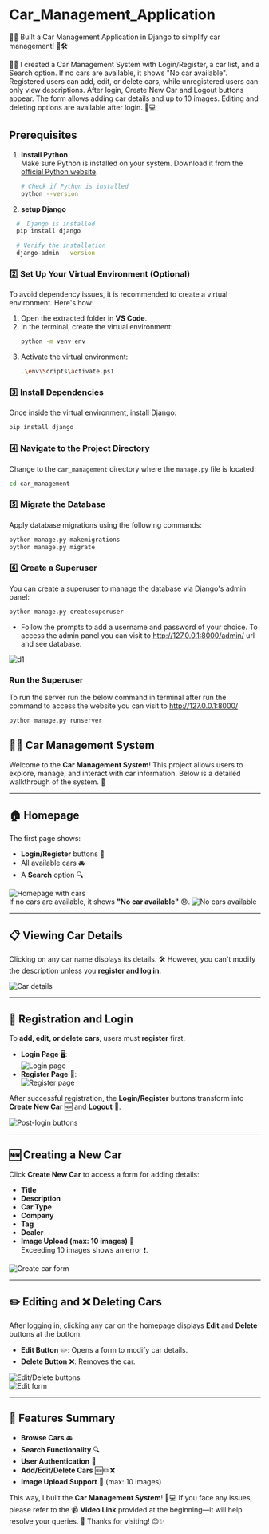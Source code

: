 # Car_Management_Application
🚗✨ Built a Car Management Application in Django to simplify car management! 🚀🛠️

🚗✨ I created a Car Management System with Login/Register, a car list, and a Search option. If no cars are available, it shows "No car available". Registered users can add, edit, or delete cars, while unregistered users can only view descriptions. After login, Create New Car and Logout buttons appear. The form allows adding car details and up to 10 images. Editing and deleting options are available after login. 🚙💻

## Prerequisites

1. **Install Python**  
   Make sure Python is installed on your system. Download it from the [official Python website](https://www.python.org/downloads/).

   ```bash
   # Check if Python is installed
   python --version

2. **setup Django**

 ```bash
   #  Django is installed
   pip install django

   # Verify the installation
   django-admin --version
```

### 2️⃣ Set Up Your Virtual Environment (Optional)
To avoid dependency issues, it is recommended to create a virtual environment. Here's how:
1. Open the extracted folder in **VS Code**.
2. In the terminal, create the virtual environment:
   ```bash
   python -m venv env
   ```
3. Activate the virtual environment:
   ```bash
   .\env\Scripts\activate.ps1
   ```

### 3️⃣ Install Dependencies
Once inside the virtual environment, install Django:
```bash
pip install django
```

### 4️⃣ Navigate to the Project Directory
Change to the `car_management` directory where the `manage.py` file is located:
```bash
cd car_management
```

### 5️⃣ Migrate the Database
Apply database migrations using the following commands:
```bash
python manage.py makemigrations
python manage.py migrate
```

### 6️⃣ Create a Superuser 
You can create a superuser to manage the database via Django's admin panel: 
```bash
python manage.py createsuperuser
```
- Follow the prompts to add a username and password of your choice. To access the admin panel you can visit to http://127.0.0.1:8000/admin/ url and see database.

![d1](https://github.com/user-attachments/assets/afd97d33-00ff-4164-a934-3cd066076fb9)

### Run the Superuser 
To run the server run the below command in terminal after run the command to access the website you can visit to http://127.0.0.1:8000/
```bash
python manage.py runserver
```

## 🚗✨ Car Management System

Welcome to the **Car Management System**! This project allows users to explore, manage, and interact with car information. Below is a detailed walkthrough of the system. 🌟

---

## 🏠 Homepage  
The first page shows:  
- **Login/Register** buttons 🔑  
- All available cars 🚘  
- A **Search** option 🔍  

![Homepage with cars](https://github.com/user-attachments/assets/f1fb1c27-4e75-4edf-ab69-89745a6ee2c9)  
If no cars are available, it shows **"No car available"** 😞.
![No cars available](https://github.com/user-attachments/assets/36c7c5d5-bc0c-4919-9ad0-da452abc53cb)

---

## 📋 Viewing Car Details  
Clicking on any car name displays its details. 🛠️ However, you can't modify the description unless you **register and log in**.  

![Car details](https://github.com/user-attachments/assets/c0d56fe7-4a70-4dc5-899a-d271f34d52d0)

---

## 🔑 Registration and Login  
To **add, edit, or delete cars**, users must **register** first.  
- **Login Page** 🖥️:  
  ![Login page](https://github.com/user-attachments/assets/e8bb8afc-f4b2-4d4f-90b8-cf1cd83fa22b)  
- **Register Page** 📝:  
  ![Register page](https://github.com/user-attachments/assets/b6660fdf-2cca-4ad4-80fe-241d0a32b6b9)

After successful registration, the **Login/Register** buttons transform into **Create New Car** 🆕 and **Logout** 🚪.  

![Post-login buttons](https://github.com/user-attachments/assets/a6072e53-8cf2-4de0-ad96-2f33857e3540)

---

## 🆕 Creating a New Car  
Click **Create New Car** to access a form for adding details:  
- **Title**  
- **Description**  
- **Car Type** 
- **Company** 
- **Tag**  
- **Dealer**  
- **Image Upload (max: 10 images)** 📸  
Exceeding 10 images shows an error ❗.

![Create car form](https://github.com/user-attachments/assets/7f613999-4564-4684-9209-13990a994613)

---

## ✏️ Editing and ❌ Deleting Cars  
After logging in, clicking any car on the homepage displays **Edit** and **Delete** buttons at the bottom.  
- **Edit Button** ✏️: Opens a form to modify car details.  
- **Delete Button** ❌: Removes the car.

![Edit/Delete buttons](https://github.com/user-attachments/assets/8ce7fb70-7c8b-42a0-8264-7cd2b23f990c)  
![Edit form](https://github.com/user-attachments/assets/345af7dd-422a-45e6-b2e8-8c9a42373711)

---

## 🎉 Features Summary  
- **Browse Cars** 🚘  
- **Search Functionality** 🔍  
- **User Authentication** 🔑  
- **Add/Edit/Delete Cars** 🆕✏️❌  
- **Image Upload Support** 📸 (max: 10 images)  

This way, I built the **Car Management System**! 🚗💻 If you face any issues, please refer to the 📹 **Video Link** provided at the beginning—it will help resolve your queries. 🙌 Thanks for visiting! 😊✨
